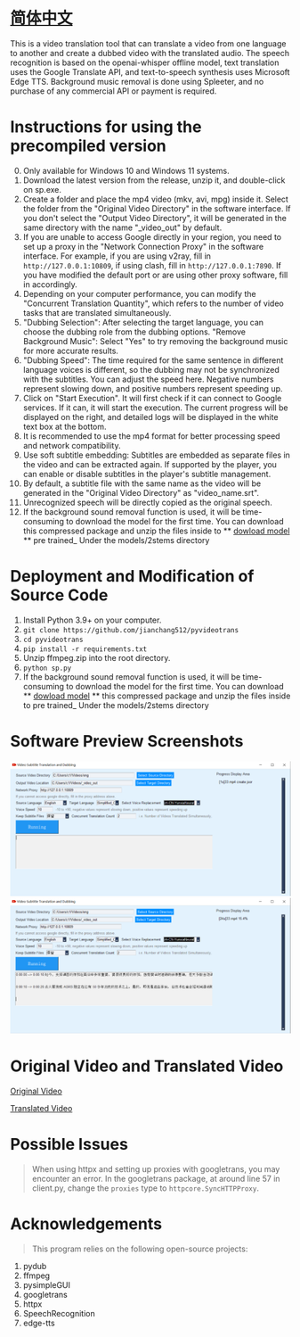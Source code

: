 # [简体中文](./README_ENG.md)

This is a video translation tool that can translate a video from one language to another and create a dubbed video with the translated audio. The speech recognition is based on the openai-whisper offline model, text translation uses the Google Translate API, and text-to-speech synthesis uses Microsoft Edge TTS. Background music removal is done using Spleeter, and no purchase of any commercial API or payment is required.

# Instructions for using the precompiled version
0. Only available for Windows 10 and Windows 11 systems.
1. Download the latest version from the release, unzip it, and double-click on sp.exe.
2. Create a folder and place the mp4 video (mkv, avi, mpg) inside it. Select the folder from the "Original Video Directory" in the software interface. If you don't select the "Output Video Directory", it will be generated in the same directory with the name "_video_out" by default.
3. If you are unable to access Google directly in your region, you need to set up a proxy in the "Network Connection Proxy" in the software interface. For example, if you are using v2ray, fill in `http://127.0.0.1:10809`, if using clash, fill in `http://127.0.0.1:7890`. If you have modified the default port or are using other proxy software, fill in accordingly.
4. Depending on your computer performance, you can modify the "Concurrent Translation Quantity", which refers to the number of video tasks that are translated simultaneously.
5. "Dubbing Selection": After selecting the target language, you can choose the dubbing role from the dubbing options. "Remove Background Music": Select "Yes" to try removing the background music for more accurate results.
6. "Dubbing Speed": The time required for the same sentence in different language voices is different, so the dubbing may not be synchronized with the subtitles. You can adjust the speed here. Negative numbers represent slowing down, and positive numbers represent speeding up.
7. Click on "Start Execution". It will first check if it can connect to Google services. If it can, it will start the execution. The current progress will be displayed on the right, and detailed logs will be displayed in the white text box at the bottom.
8. It is recommended to use the mp4 format for better processing speed and network compatibility.
9. Use soft subtitle embedding: Subtitles are embedded as separate files in the video and can be extracted again. If supported by the player, you can enable or disable subtitles in the player's subtitle management.
10. By default, a subtitle file with the same name as the video will be generated in the "Original Video Directory" as "video_name.srt".
11. Unrecognized speech will be directly copied as the original speech.
12. If the background sound removal function is used, it will be time-consuming to download the model for the first time.
You can download this compressed package and unzip the files inside to ** [dowload model](https://github.com/jianchang512/pyvideotrans/releases/download/v0.3/2stems.zip) **  pre trained_ Under the models/2stems directory

# Deployment and Modification of Source Code

1. Install Python 3.9+ on your computer.
2. `git clone https://github.com/jianchang512/pyvideotrans`
3. `cd pyvideotrans`
4. `pip install -r requirements.txt`
5. Unzip ffmpeg.zip into the root directory.
6. `python sp.py`
7. If the background sound removal function is used, it will be time-consuming to download the model for the first time.
You can download ** [dowload model](https://github.com/jianchang512/pyvideotrans/releases/download/v0.3/2stems.zip) **  this compressed package and unzip the files inside to  pre trained_ Under the models/2stems directory

# Software Preview Screenshots

![](./images/en1.png)
![](./images/en2.png)

# Original Video and Translated Video

[Original Video](https://www.wonyes.org/images/raw.mp4)

[Translated Video](https://www.wonyes.org/images/new.mp4)

# Possible Issues

> When using httpx and setting up proxies with googletrans, you may encounter an error. In the googletrans package, at around line 57 in client.py, change the `proxies` type to `httpcore.SyncHTTPProxy`.

# Acknowledgements

> This program relies on the following open-source projects:

1. pydub
2. ffmpeg
3. pysimpleGUI
4. googletrans
5. httpx
6. SpeechRecognition
7. edge-tts